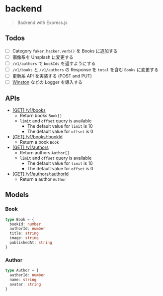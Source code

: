 # backend

> Backend with Express.js

## Todos

- [ ] Category `faker.hacker.verb()` を Books に追加する
- [ ] 画像系を Unsplash に変更する
- [ ] `/v1/authors` で `bookIds` を返すようにする
- [ ] `/v1/books` と `/v1/authors` の Response を `total` を含む `Books` に変更する
- [ ] 更新系 API を実装する (POST and PUT)
- [ ] [Winston](https://github.com/winstonjs/winston) などの Logger を導入する

## APIs

- [[GET] /v1/books](http://localhost:5000/v1/books)
  - Return books `Book[]`
  - `limit` and `offset` query is available
    - The default value for `limit` is 10
    - The default value for `offset` is 0
- [[GET] /v1/books/:bookId](http://localhost:5000/v1/books/1)
  - Return a book `Book`
- [[GET] /v1/authors](http://localhost:5000/v1/authors)
  - Return authors `Author[]`
  - `limit` and `offset` query is available
    - The default value for `limit` is 10
    - The default value for `offset` is 0
- [[GET] /v1/authors/:authorId](http://localhost:5000/v1/authors/1)
  - Return a author `Author`

## Models

### Book

```typescript
type Book = {
  bookId: number
  authorId: number
  title: string
  image: string
  publishedAt: string
}
```

### Author

```typescript
type Author = {
  authorId: number
  name: string
  avatar: string
}
```
